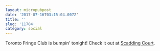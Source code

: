 ```yaml
---
layout: micropubpost
date: '2017-07-16T03:15:04.007Z'
title: ''
slug: '11704'
category: social
---
```

Toronto Fringe Club is bumpin&#39; tonight! Check it out at [Scadding Court](https://maps.google.com?q=Scadding%20Court%20Community%20Centre,%20707%20Dundas%20St%20W,%20Toronto,%20ON%20M5T%202W6).
